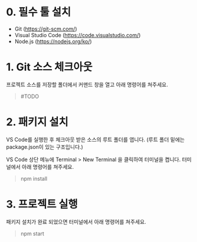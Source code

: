 # 0. 필수 툴 설치
- Git (https://git-scm.com/)
- Visual Studio Code (https://code.visualstudio.com/)
- Node.js (https://nodejs.org/ko/)

# 1. Git 소스 체크아웃
프로젝트 소스를 저장할 폴더에서 커맨드 창을 열고 아래 명령어를 쳐주세요.
> #TODO

# 2. 패키지 설치
VS Code를 실행한 후 체크아웃 받은 소스의 루트 폴더를 엽니다.
(루트 폴더 밑에는 package.json이 있는 구조입니다.)

VS Code 상단 메뉴에 Terminal > New Terminal 을 클릭하여 터미널을 켭니다.
터미널에서 아래 명령어를 쳐주세요.
> npm install

# 3. 프로젝트 실행
패키지 설치가 완료 되었으면 터미널에서 아래 명령어를 쳐주세요.
> npm start